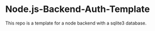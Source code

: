 # Node.js-Backend-Auth-Template
This repo is a template for a node backend with a sqlite3 database.
